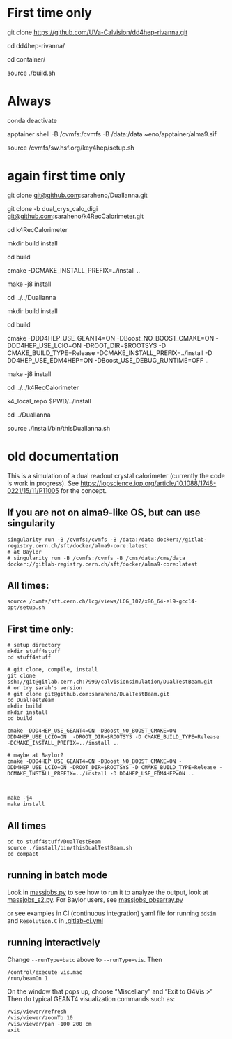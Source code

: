 
# First time only

git clone https://github.com/UVa-Calvision/dd4hep-rivanna.git

cd dd4hep-rivanna/

cd container/

source ./build.sh


# Always


conda deactivate

apptainer shell -B /cvmfs:/cvmfs -B /data:/data ~eno/apptainer/alma9.sif

source /cvmfs/sw.hsf.org/key4hep/setup.sh

# again first time only

git clone git@github.com:saraheno/DualIanna.git

git clone -b dual_crys_calo_digi git@github.com:saraheno/k4RecCalorimeter.git

cd k4RecCalorimeter

mkdir build install

cd build 

cmake -DCMAKE_INSTALL_PREFIX=../install ..

make -j8 install 


cd ../../DualIanna

mkdir build install

cd build

cmake -DDD4HEP_USE_GEANT4=ON -DBoost_NO_BOOST_CMAKE=ON -DDD4HEP_USE_LCIO=ON -DROOT_DIR=$ROOTSYS -D CMAKE_BUILD_TYPE=Release -DCMAKE_INSTALL_PREFIX=../install -D DD4HEP_USE_EDM4HEP=ON -DBoost_USE_DEBUG_RUNTIME=OFF ..



make -j8 install

cd ../../k4RecCalorimeter

k4_local_repo $PWD/../install

cd ../DualIanna

source ./install/bin/thisDualIanna.sh



# old documentation

This is a simulation of a dual readout crystal calorimeter (currently the code is work in progress).
See https://iopscience.iop.org/article/10.1088/1748-0221/15/11/P11005 for the concept.

## If you are not on alma9-like OS, but can use singularity
```
singularity run -B /cvmfs:/cvmfs -B /data:/data docker://gitlab-registry.cern.ch/sft/docker/alma9-core:latest
# at Baylor
# singularity run -B /cvmfs:/cvmfs -B /cms/data:/cms/data docker://gitlab-registry.cern.ch/sft/docker/alma9-core:latest
```

## All times:
```
source /cvmfs/sft.cern.ch/lcg/views/LCG_107/x86_64-el9-gcc14-opt/setup.sh
```

## First time only:
```
# setup directory
mkdir stuff4stuff
cd stuff4stuff

# git clone, compile, install
git clone ssh://git@gitlab.cern.ch:7999/calvisionsimulation/DualTestBeam.git
# or try sarah's version
# git clone git@github.com:saraheno/DualTestBeam.git
cd DualTestBeam
mkdir build
mkdir install
cd build

cmake -DDD4HEP_USE_GEANT4=ON -DBoost_NO_BOOST_CMAKE=ON -DDD4HEP_USE_LCIO=ON  -DROOT_DIR=$ROOTSYS -D CMAKE_BUILD_TYPE=Release  -DCMAKE_INSTALL_PREFIX=../install ..

# maybe at Baylor?
cmake -DDD4HEP_USE_GEANT4=ON -DBoost_NO_BOOST_CMAKE=ON -DDD4HEP_USE_LCIO=ON -DROOT_DIR=$ROOTSYS -D CMAKE_BUILD_TYPE=Release -DCMAKE_INSTALL_PREFIX=../install -D DD4HEP_USE_EDM4HEP=ON ..



make -j4
make install
```

## All times
```
cd to stuff4stuff/DualTestBeam
source ./install/bin/thisDualTestBeam.sh
cd compact
```

## running in batch mode

Look in [massjobs.py](https://gitlab.cern.ch/calvisionsimulation/DualTestBeam/-/blob/master/compact/massjobs.py) to see how to run it
to analyze the output, look at [massjobs_s2.py](https://gitlab.cern.ch/calvisionsimulation/DualTestBeam/-/blob/master/compact/massjobs_s2.py).
For Baylor users, see [massjobs_pbsarray.py](https://gitlab.cern.ch/calvisionsimulation/DualTestBeam/-/blob/master/compact/massjobs_pbsarray.py)

or see examples in CI (continuous integration) yaml file for running `ddsim` and `Resolution.C` in
[.gitlab-ci.yml](https://gitlab.cern.ch/calvisionsimulation/DualTestBeam/-/blob/master/.gitlab-ci.yml)

## running interactively
Change `--runType=batc` above to `--runType=vis`.
Then
```
/control/execute vis.mac
/run/beamOn 1
```
On the window that pops up, choose “Miscellany” and “Exit to G4Vis >”
Then do typical GEANT4 visualization commands such as:
```
/vis/viewer/refresh
/vis/viewer/zoomTo 10
/vis/viewer/pan -100 200 cm
exit
```
